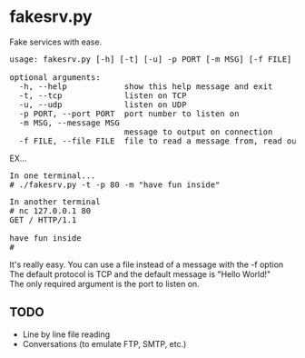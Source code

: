 fakesrv.py
==========
Fake services with ease.

<pre>
usage: fakesrv.py [-h] [-t] [-u] -p PORT [-m MSG] [-f FILE]

optional arguments:
  -h, --help            show this help message and exit
  -t, --tcp             listen on TCP
  -u, --udp             listen on UDP
  -p PORT, --port PORT  port number to listen on
  -m MSG, --message MSG
                        message to output on connection
  -f FILE, --file FILE  file to read a message from, read out on conneciton
</pre>

EX...
<pre>
In one terminal...
# ./fakesrv.py -t -p 80 -m "have fun inside"
</pre>
<pre>
In another terminal
# nc 127.0.0.1 80
GET / HTTP/1.1

have fun inside
#
</pre>

It's really easy. You can use a file instead of a message with the -f option<br>
The default protocol is TCP and the default message is "Hello World!"<br>
The only required argument is the port to listen on.<br>

TODO
-----
- Line by line file reading
- Conversations (to emulate FTP, SMTP, etc.)
